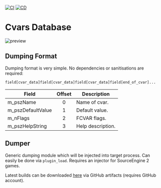 [![CI](https://github.com/NeKzor/cvars/workflows/CI/badge.svg?branch=master)](https://github.com/NeKzor/cvars/actions?query=branch%3Amaster+workflow%3ACI)
[![CD](https://github.com/NeKzor/cvars/workflows/CD/badge.svg?branch=master)](https://github.com/NeKzor/cvars/actions?query=branch%3Amaster+workflow%3ACD)

# Cvars Database

![preview](https://repository-images.githubusercontent.com/181779162/edc15280-675d-11e9-80e2-7b9f9f1b4913)

## Dumping Format

Dumping format is very simple. No dependencies or sanitisations are required:

`field[cvar_data]field[cvar_data]field[cvar_data]field[end_of_cvar]...`

|Field|Offset|Description|
|---|:-:|---|
|m_pszName|0|Name of cvar.|
|m_pszDefaultValue|1|Default value.|
|m_nFlags|2|FCVAR flags.|
|m_pszHelpString|3|Help description.|

## Dumper

Generic dumping module which will be injected into target process. Can easily be done via `plugin_load`. Requires an injector for SourceEngine 2 games.

Latest builds can be downloaded [here](https://github.com/NeKzor/cvars/actions?query=branch%3Amaster+is%3Asuccess+workflow%3ACI) via GitHub artifacts (requires GitHub account).
